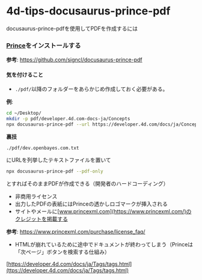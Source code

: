 # 4d-tips-docusaurus-prince-pdf
docusaurus-prince-pdfを使用してPDFを作成するには

### [Prince](https://www.princexml.com/download/)をインストールする

**参考**: https://github.com/signcl/docusaurus-prince-pdf

#### 気を付けること

* `./pdf/`以降のフォルダーをあらかじめ作成しておく必要がある。

**例**:

```sh
cd ~/Desktop/
mkdir -p pdf/developer.4d.com-docs-ja/Concepts
npx docusaurus-prince-pdf --url https://developer.4d.com/docs/ja/Concepts/error-handling.html --selector 'div.docs-prevnext > a.docs-next' --output doc.pdf
```

**裏技**

```
./pdf/dev.openbayes.com.txt
```

にURLを列挙したテキストファイルを置いて

```sh
npx docusaurus-prince-pdf --pdf-only 
```

とすればそのままPDFが作成できる（開発者のハードコーディング）

* 非商用ライセンス
* 出力したPDFの表紙にはPrinceの透かしロゴマークが挿入される
* サイトやメールに[www.princexml.com](https://www.princexml.com/)のクレジットを掲載する

**参考**: https://www.princexml.com/purchase/license_faq/

* HTMLが崩れているために途中でドキュメントが終わってしまう（Princeは「次ページ」ボタンを検索する仕組み）

[https://developer.4d.com/docs/ja/Tags/tags.html](ttps://developer.4d.com/docs/ja/Tags/tags.html)

